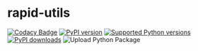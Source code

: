 # rapid-utils

[![Codacy Badge](https://api.codacy.com/project/badge/Grade/b836f2a7896544b2a6e8acd368d9828b)](https://app.codacy.com/manual/gavlenamdev/rapid-utils?utm_source=github.com&utm_medium=referral&utm_content=gavlenamdev/rapid-utils&utm_campaign=Badge_Grade_Settings)
[![PyPI version](https://img.shields.io/pypi/v/rapid-utils.svg)](https://pypi.org/project/rapid-utils/)
[![Supported Python versions](https://img.shields.io/pypi/pyversions/rapid-utils.svg)](https://pypi.org/project/rapid-utils/)
[![PyPI downloads](https://img.shields.io/pypi/dm/rapid-utils.svg)](https://pypistats.org/packages/rapid-utils)
![Upload Python Package](https://github.com/gnaam/rapid-utils/workflows/Upload%20Python%20Package/badge.svg)